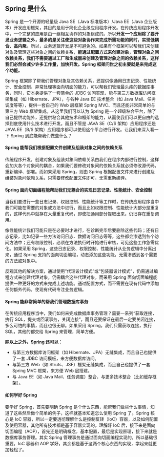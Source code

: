 

## Spring 是什么

Spring 是一个开源的轻量级 Java SE（Java 标准版本）/Java EE（Java 企业版本）开发应用框架，其目的是用于简化企业级应用程序开发。在传统应用程序开发中，一个完整的应用是由一组相互协作的对象组成的。所以**开发一个应用除了要开发业务逻辑之外，最多的是关注使这些对象协作来完成所需功能的同时，实现低耦合、高内聚**。所以，业务逻辑开发是不可避免的。如果有个框架可以帮我们来创建对象及管理这些对象之间的依赖关系，**能通过配置方式来创建对象，管理对象之间依赖关系，我们不需要通过工厂和生成器来创建及管理对象之间的依赖关系，这样我们必然会减少许多工作量，加快开发。Spring 框架问世之初主要就是来完成这个功能。**

Spring 框架除了帮我们管理对象及其依赖关系，还提供像通用日志记录、性能统计、安全控制、异常处理等面向切面的能力，可以帮我们管理最头疼的数据库事务，同时，它本身提供了一套简单的 JDBC 访问实现，能与第三方数据库访问框架集成（如 Hibernate、JPA），与各种 Java EE 技术整合（如 Java Mail、任务调度等等），提供一套自己的 Web 层框架 Spring MVC、而且还能非常简单的与第三方 Web 框架集成。从这里我们可以认为 Spring 是一个超级粘合平台，除了自己提供功能外，还提供粘合其他技术和框架的能力，从而使我们可以更自由的选择到底使用什么技术进行开发。而且不管是 JAVA SE（C/S 架构）应用程序还是 JAVA EE（B/S 架构）应用程序都可以使用这个平台进行开发。让我们来深入看一下 Spring 到底能帮我们做些什么？



#### Spring 能帮我们根据配置文件创建及组装对象之间的依赖关系

传统程序开发，创建对象及组装对象间依赖关系由我们在程序内部进行控制，这样会加大各个对象间的耦合，如果我们要修改对象间的依赖关系就必须修改源代码，重新编译、部署。而如果采用 Spring，则由 Spring 根据配置文件来进行创建及组装对象间依赖关系，只需要修改配置文件即可，无需重新编译。

#### Spring 面向切面编程能帮助我们无耦合的实现日志记录、性能统计、安全控制

当我们要进行一些日志记录、权限控制、性能统计等工作时，在传统应用程序当中我们可能在需要的对象或方法中进行，而且比如权限控制、性能统计大部分是重复的，这样代码中就存在大量重复代码，即使把通用部分提取出来，仍旧存在重复调用。

像性能统计我们可能只是在必要时才进行，在诊断完毕后要删除这些代码；还有日志记录，比如记录一些方法访问日志、数据访问日志等等，这些都会渗透到各个访问方法中；还有权限控制，必须在方法执行时开始进行审核，可见这些工作急需优化。如果采用 Spring，这些日志记录、权限控制、性能统计从业务逻辑中分离出来，通过 Spring 支持的面向切面编程，动态添加这些功能，无需渗透到各个需要的方法或对象中。

反观其他的解决方案，通过使用“代理设计模式”或“包装器设计模式”，仍需通过编程方式来创建代理对象，仍需耦合这些代理对象，而采用 Spring 面向切面编程能提供一种更好的方式来完成上述功能。通过配置方式，而不需要在现有代码中添加任何额外代码，使现有代码专注业务逻辑。

#### Spring 能非常简单的帮我们管理数据库事务

在传统应用程序当中，我们如何来完成数据库事务管理？需要一系列“获取连接，执行 SQL，提交或回滚事务，关闭连接”，而且还要保证在最后一定要关闭连接，多么可怕的事情，而且也很无聊。如果采用 Spring，我们只需获取连接，执行 SQL，其他的都交给 Spring 来管理，简单方便。

**除以上之外，Spring 还可以：**

- 与第三方数据库访问框架（如 Hibernate、JPA）无缝集成，而且自己也提供了一套 JDBC 访问模板，来方便数据库访问。
- 与第三方 Web（如 Struts、JSF）框架无缝集成，而且自己也提供了一套 Spring MVC 框架，来方便 Web 层搭建。
- 与 Java EE（如 Java Mail、任务调度）整合，与更多技术整合（比如缓存框架）。

#### 如何学好 Spring

要学好 Spring，首先要明确 Spring 是个什么东西，能帮我们做些什么事情，知道了这些然后做个简单的例子，这样就基本知道怎么使用 Spring 了。Spring 核心是 IoC 容器，所以一定要透彻理解什么是控制反转（IoC）容器，以及如何配置及使用容器，其他所有技术都是基于容器实现的。理解好 IoC 后，接下来是面向切面编程（AOP），首先还是明确概念，基本配置，最后是实现原理，接下来就是数据库事务管理。其实 Spring 管理事务是通过面向切面编程实现的，所以基础很重要，IoC 容器和 AOP 学好，其余都是基于这两个核心东西的实现，学起来就更加轻松了。